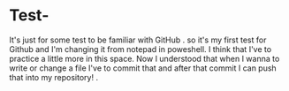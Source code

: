 # Test-
It's just for some test to be familiar with GitHub .
so it's my first test for Github and I'm changing it from notepad in poweshell.
I think that I've to practice a little more in this space.
Now I understood that when I wanna to write or change a file I've to commit that and after that commit I can push that into my repository! .